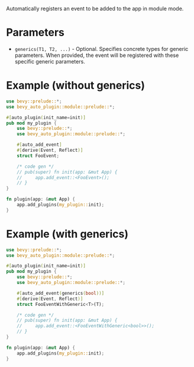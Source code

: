 Automatically registers an event to be added to the app in module mode.

# Parameters
- `generics(T1, T2, ...)` - Optional. Specifies concrete types for generic parameters.
  When provided, the event will be registered with these specific generic parameters.

# Example (without generics)
```rust
use bevy::prelude::*;
use bevy_auto_plugin::module::prelude::*;

#[auto_plugin(init_name=init)]
pub mod my_plugin {
    use bevy::prelude::*;
    use bevy_auto_plugin::module::prelude::*;

    #[auto_add_event]
    #[derive(Event, Reflect)]
    struct FooEvent;

    /* code gen */
    // pub(super) fn init(app: &mut App) {  
    //     app.add_event::<FooEvent>();
    // }
}

fn plugin(app: &mut App) {
    app.add_plugins(my_plugin::init);
}
```

# Example (with generics)
```rust
use bevy::prelude::*;
use bevy_auto_plugin::module::prelude::*;

#[auto_plugin(init_name=init)]
pub mod my_plugin {
    use bevy::prelude::*;
    use bevy_auto_plugin::module::prelude::*;

    #[auto_add_event(generics(bool))]
    #[derive(Event, Reflect)]
    struct FooEventWithGeneric<T>(T);

    /* code gen */
    // pub(super) fn init(app: &mut App) {
    //     app.add_event::<FooEventWithGeneric<bool>>();
    // }
}

fn plugin(app: &mut App) {
    app.add_plugins(my_plugin::init);
}
```